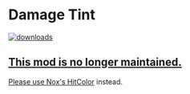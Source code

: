 # Damage Tint

<a href="https://github.com/Qalcyo/DamageTint/releases" target="_blank"><img alt="downloads" src="https://img.shields.io/github/downloads/Qalcyo/DamageTint/total?color=F5C400&style=for-the-badge" />
</div>

## This mod is no longer maintained.

Please use [Nox's HitColor](https://github.com/Noxiuam/HitColor) instead.
